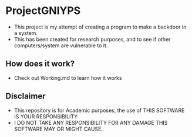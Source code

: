 # ProjectGNIYPS
+ This project is my attempt of creating a program to make a backdoor in a system.
+ This has been created for research purposes, and to see if other computers/system are vulnerable to it.

## How does it work?
+ Check out Working.md to learn how it works

## Disclaimer
+ This repository is for Academic purposes, the use of THIS SOFTWARE IS YOUR RESPONSIBILITY
+ I DO NOT TAKE ANY RESPONSIBILITY FOR ANY DAMAGE THIS SOFTWARE MAY OR MIGHT CAUSE.
